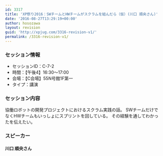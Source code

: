 ```yaml
---
id: 3317
title: 'XP祭り2016：SWチームとHWチームがスクラムを組んだら（仮）(川口 順央さん)'
date: '2016-08-27T13:29:19+00:00'
author: hosozawa
layout: revision
guid: 'http://xpjug.com/3316-revision-v1/'
permalink: /3316-revision-v1/
---
```


### セッション情報

- セッションID：C-7-2
- 時間：【午後4】16:30～17:00
- 会場：【C会場】55N号館1F第一
- タイプ：講演

### セッション内容

協働ロボットの開発プロジェクトにおけるスクラム実践の話。 SWチームだけでなくHWチームもいっしょにスプリントを回している。 その経験を通してわかったを伝えたい。

### スピーカー

#### 川口 順央さん